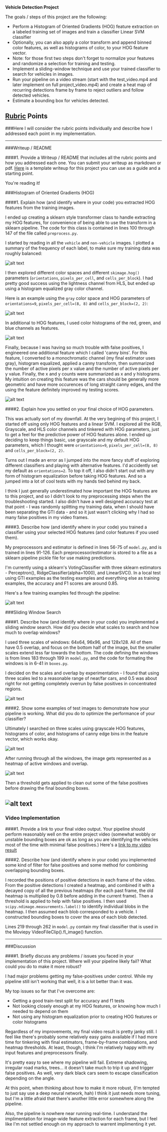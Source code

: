 **Vehicle Detection Project**

The goals / steps of this project are the following:

* Perform a Histogram of Oriented Gradients (HOG) feature extraction on a labeled training set of images and train a classifier Linear SVM classifier
* Optionally, you can also apply a color transform and append binned color features, as well as histograms of color, to your HOG feature vector. 
* Note: for those first two steps don't forget to normalize your features and randomize a selection for training and testing.
* Implement a sliding-window technique and use your trained classifier to search for vehicles in images.
* Run your pipeline on a video stream (start with the test_video.mp4 and later implement on full project_video.mp4) and create a heat map of recurring detections frame by frame to reject outliers and follow detected vehicles.
* Estimate a bounding box for vehicles detected.

[//]: # (Image References)
[image1]: ./output_images/class_frequencies.jpg
[image2]: ./output_images/gray_hog.jpg
[image3]: ./output_images/red_histogram.jpg
[image4]: ./output_images/canny_bin_histogram.jpg
[image5]: ./output_images/sample_training_estimates.jpg
[image6]: ./output_images/search_windows.jpg
[image7]: ./output_images/active_windows.jpg
[image8]: ./output_images/heatmap.jpg
[image9]: ./output_images/final_classify.jpg
[video1]: ./processed_project_video.mp4

## [Rubric](https://review.udacity.com/#!/rubrics/513/view) Points
###Here I will consider the rubric points individually and describe how I addressed each point in my implementation.  

---
###Writeup / README

####1. Provide a Writeup / README that includes all the rubric points and how you addressed each one.  You can submit your writeup as markdown or pdf.  [Here](https://github.com/udacity/CarND-Vehicle-Detection/blob/master/writeup_template.md) is a template writeup for this project you can use as a guide and a starting point.  

You're reading it!

###Histogram of Oriented Gradients (HOG)

####1. Explain how (and identify where in your code) you extracted HOG features from the training images.

I ended up creating a sklearn style transformer class to handle extracting my HOG features, for convenience of being able to use the transform in a sklearn pipeline. The code for this class is contained in lines 100 through 147 of the file called `preprocess.py`.

I started by reading in all the `vehicle` and `non-vehicle` images.  I plotted a summary of the frequency of each label, to make sure my training data was roughly balanced:

![alt text][image1]

I then explored different color spaces and different `skimage.hog()` parameters (`orientations`, `pixels_per_cell`, and `cells_per_block`). I had pretty good success using the lightness channel from HLS, but ended up using a histogram equalized gray color channel.

Here is an example using the `gray` color space and HOG parameters of `orientations=9`, `pixels_per_cell=(8, 8)` and `cells_per_block=(2, 2)`:

![alt text][image2]

In additional to HOG features, I used color histograms of the red, green, and blue channels as features.

![alt text][image3]

Finally, because I was having so much trouble with false positives, I engineered one additional feature which I called 'canny bins'. For this feature, I converted to a monochromatic channel (my final estimator uses gray), histogram equalized, applied a canny transform, then summarized the number of active pixels per x value and the number of active pixels per y value. Finally, the x and y counts were summarized as x and y histograms. My intuition on creating this feature was the cars should be generally more geometric and have more occurences of long straight canny edges, and the using the feature definitely improved my testing scores.

![alt text][image4]

####2. Explain how you settled on your final choice of HOG parameters.

This was actually sort of my downfall. At the very begining of this project, I started off using only HOG features and a linear SVM. I explored all the RGB, Grayscale, and HLS color channels and tinkered with HOG parameters, just to get a feel for the predictive power of HOG features alone. I ended up deciding to keep things basic, use grayscale and my default HOG parameters, which I thought were `orientations=9`, `pixels_per_cell=(8, 8)` and `cells_per_block=(2, 2)`.

Turns out I made an error as I jumped into the more fancy stuff of exploring different classifiers and playing with alternative features. I'd accidently set my default as `orientations=2`. To top it off, I also didn't start out with any form of histogram equalization before taking HOG features. And so a jumped into a lot of cool tests with my hands tied behind my back.

I think I just generally underestimated how important the HOG features are to this project, and so I didn't look to my preprocessing steps when the troubleshooting started. I also didn't have a well designed accuracy test at that point - I was randomly splitting my training data, when I should have been separating the GTI data - and so it just wasn't clicking why I had so many false positives in my video frames.

####3. Describe how (and identify where in your code) you trained a classifier using your selected HOG features (and color features if you used them).

My preprocessors and estimator is defined in lines 56-75 of `model.py`, and is trained in lines 91-126. Each preprocessor/estimator is stored to a file as a sklearn pipeline pickle file for use making predictions.

I'm currently using a sklearn's VotingClassifier with three sklearn estimators - Perceptron(), RidgeClassifier(alpha=1000), and LinearSVC(). In a local test using GTI examples as the testing examples and everything else as training examples, the accuracy and F1 scores are around 0.85.

Here's a few training examples fed through the pipeline:

![alt text][image5]

###Sliding Window Search

####1. Describe how (and identify where in your code) you implemented a sliding window search.  How did you decide what scales to search and how much to overlap windows?

I used three scales of windows: 64x64, 96x96, and 128x128. All of them have 0.5 overlap, and focus on the bottom half of the image, but the smaller scales extend less far towards the bottom. The code defining the windows is from lines 183 through 199 in `model.py`, and the code for formating the windows is in 6-41 in `boxes.py`.

I decided on the scales and overlap by experimentation - I found that using three scales led to a reasonable range of near/far cars, and 0.5 was about right for not getting completely overrun by false positives in concentrated regions.

![alt text][image6]

####2. Show some examples of test images to demonstrate how your pipeline is working.  What did you do to optimize the performance of your classifier?

Ultimately I searched on three scales using grayscale HOG features, histograms of color, and histograms of canny edge bins in the feature vector, which works okay.

![alt text][image7]

After running through all the windows, the image gets represented as a heatmap of active windows and overlap.

![alt text][image8]

Then a threshold gets applied to clean out some of the false positives before drawing the final bounding boxes.

![alt text][image9]
---

### Video Implementation

####1. Provide a link to your final video output.  Your pipeline should perform reasonably well on the entire project video (somewhat wobbly or unstable bounding boxes are ok as long as you are identifying the vehicles most of the time with minimal false positives.)
Here's a [link to my video result](./processed_project_video.mp4)


####2. Describe how (and identify where in your code) you implemented some kind of filter for false positives and some method for combining overlapping bounding boxes.

I recorded the positions of positive detections in each frame of the video.  From the positive detections I created a heatmap, and combined it with a decayed copy of all the previous heatmaps (for each past frame, the old heatmap is multiplied by 0.8 before adding in the current frame). Then a threshold is applied to help with false positives.  I then used `scipy.ndimage.measurements.label()` to identify individual blobs in the heatmap.  I then assumed each blob corresponded to a vehicle.  I constructed bounding boxes to cover the area of each blob detected.

Lines 219 through 262 in `model.py` contain my final classifier that is used in the Moviepy VideoFileClip().fl_image() function.

---

###Discussion

####1. Briefly discuss any problems / issues you faced in your implementation of this project.  Where will your pipeline likely fail?  What could you do to make it more robust?

I had major problems getting my false-positives under control. While my pipeline still isn't working that well, it is a lot better than it was.

My top issues so far that I've overcome are:
* Getting a good train-test split for accuracy and f1 tests
* Not looking closely enough at my HOG features, or knowing how much I needed to depend on them
* Not using any histogram equalization prior to creating HOG features or color histograms

Regardless of my improvements, my final video result is pretty janky still. I feel like there's probably some relatively easy gains available if I had more time for tinkering with final estimators, frame-by-frame combinations, and heatmap thresholds. At least, though, I think I'm relatively happy with my input features and preprocessors finally.

It's pretty easy to see where my pipeline will fail. Extreme shadowing, irregular road marks, trees... it doesn't take much to trip it up and trigger false positives. As well, very dark black cars seem to escape classification depending on the angle.

At this point, when thinking about how to make it more robust, (I'm tempted to just say use a deep neural network, hah) I think it just needs more tuning, but I'm a little afraid that there's another little error somewhere along the pipeline.

Also, the pipeline is nowhere near running real-time. I understand the implimentation for image-wide feature extraction for each frame, but I feel like I'm not settled enough on my approach to warrent implimenting it yet.

